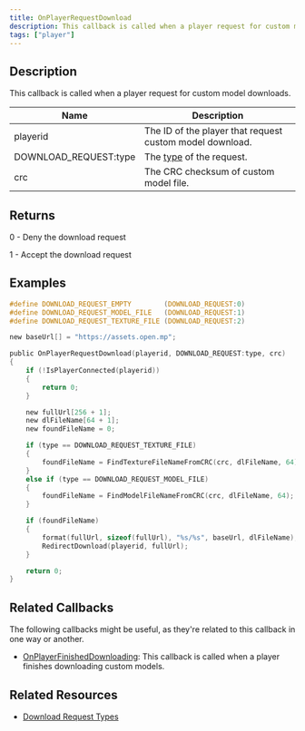 ```yaml
---
title: OnPlayerRequestDownload
description: This callback is called when a player request for custom model downloads.
tags: ["player"]
---
```


<VersionWarn name='callback' version='SA-MP 0.3.DL R1' />

## Description

This callback is called when a player request for custom model downloads.

| Name                  | Description                                                |
| --------------------- | ---------------------------------------------------------- |
| playerid              | The ID of the player that request custom model download.   |
| DOWNLOAD_REQUEST:type | The [type](../resources/download-requests) of the request. |
| crc                   | The CRC checksum of custom model file.                     |

## Returns

0 - Deny the download request

1 - Accept the download request

## Examples

```c
#define DOWNLOAD_REQUEST_EMPTY        (DOWNLOAD_REQUEST:0)
#define DOWNLOAD_REQUEST_MODEL_FILE   (DOWNLOAD_REQUEST:1)
#define DOWNLOAD_REQUEST_TEXTURE_FILE (DOWNLOAD_REQUEST:2)

new baseUrl[] = "https://assets.open.mp";

public OnPlayerRequestDownload(playerid, DOWNLOAD_REQUEST:type, crc)
{
    if (!IsPlayerConnected(playerid))
    {
        return 0;
    }

    new fullUrl[256 + 1];
    new dlFileName[64 + 1];
    new foundFileName = 0;

    if (type == DOWNLOAD_REQUEST_TEXTURE_FILE)
    {
        foundFileName = FindTextureFileNameFromCRC(crc, dlFileName, 64);
    }
    else if (type == DOWNLOAD_REQUEST_MODEL_FILE)
    {
        foundFileName = FindModelFileNameFromCRC(crc, dlFileName, 64);
    }

    if (foundFileName)
    {
        format(fullUrl, sizeof(fullUrl), "%s/%s", baseUrl, dlFileName);
        RedirectDownload(playerid, fullUrl);
    }

    return 0;
}
```

## Related Callbacks

The following callbacks might be useful, as they're related to this callback in one way or another.

- [OnPlayerFinishedDownloading](OnPlayerFinishedDownloading): This callback is called when a player finishes downloading custom models.

## Related Resources

- [Download Request Types](../resources/download-requests)
